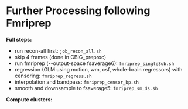 # Further Processing following Fmriprep

**Full steps:**

- run recon-all first: `job_recon_all.sh`
- skip 4 frames (done in CBIG_preproc)
- run fmriprep (--output-space fsaverage6): `fmriprep_singleSub.sh`
- regression (GLM using motion, wm, csf, whole-brain regressors) with censoring: `fmriprep_regress.sh`
- interpolation and bandpass: `fmriprep_censor_bp.sh`
- smooth and downsample to fsaverage5: `fmriprep_sm_ds.sh`

**Compute clusters:**
